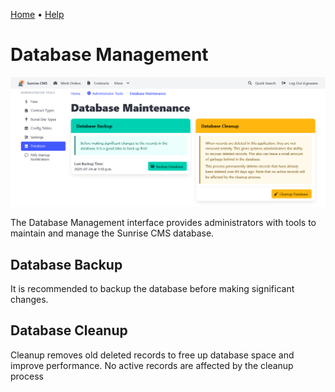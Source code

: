 [Home](https://cityssm.github.io/sunrise-cms/)
•
[Help](https://cityssm.github.io/sunrise-cms/docs/)

# Database Management

![Database Management](images/databaseManagement.png)

The Database Management interface provides administrators with tools to maintain and manage the Sunrise CMS database.

## Database Backup

It is recommended to backup the database before making significant changes.

## Database Cleanup

Cleanup removes old deleted records to free up database space and improve performance. No active records are affected by the cleanup process
